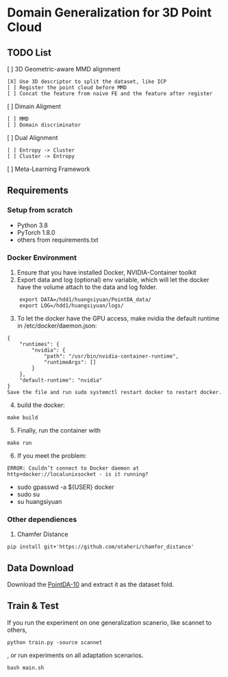 # Domain Generalization for 3D Point Cloud 

## TODO List
[ ] 3D Geometric-aware MMD alignment

    [X] Use 3D descriptor to split the dataset, like ICP
    [ ] Register the point cloud before MMD
    [ ] Concat the feature from naive FE and the feature after register

[ ] Dimain Aligment

    [ ] MMD
    [ ] Domain discriminator

[ ] Dual Alignment

    [ ] Entropy -> Cluster
    [ ] Cluster -> Entropy

[ ] Meta-Learning Framework

## Requirements

### Setup from scratch
- Python 3.8
- PyTorch 1.8.0
- others from requirements.txt

### Docker Environment
1. Ensure that you have installed Docker, NVIDIA-Container toolkit
2. Export data and log (optional) env variable, which will let the docker have the volume attach to the data and log folder.

```
    export DATA=/hdd1/huangsiyuan/PointDA_data/
    export LOG=/hdd1/huangsiyuan/logs/
```
3. To let the docker have the GPU access, make nvidia the default runtime in /etc/docker/daemon.json:
```
{
    "runtimes": {
        "nvidia": {
            "path": "/usr/bin/nvidia-container-runtime",
            "runtimeArgs": []
        } 
    },
    "default-runtime": "nvidia" 
}
Save the file and run sudo systemctl restart docker to restart docker.
```
4. build the docker:

```
make build
```

5. Finally, run the container with
```
make run
```

6. If you meet the problem:
```
ERROR: Couldn’t connect to Docker daemon at http+docker://localunixsocket - is it running?
```
- sudo gpasswd -a ${USER} docker
- sudo su
- su huangsiyuan

### Other dependiences

1. Chamfer Distance

```shell
pip install git+'https://github.com/otaheri/chamfer_distance'
```

## Data Download
Download the [PointDA-10](https://drive.google.com/file/d/1-LfJWL5geF9h0Z2QpdTL0n4lShy8wy2J/view?usp=sharing) and extract it as the dataset fold. 

## Train & Test
If you run the experiment on one generalization scanerio, like scannet to others,
```
python train.py -source scannet
```
, or run experiments on all adaptation scenarios.
```
bash main.sh
```
